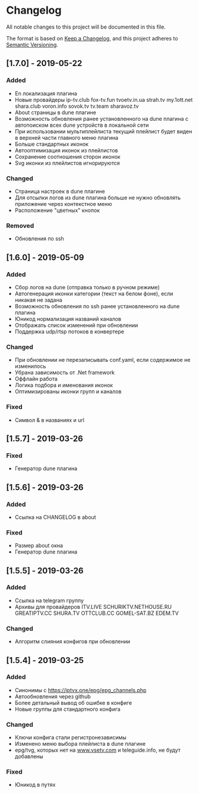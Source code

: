# Changelog
All notable changes to this project will be documented in this file.

The format is based on [Keep a Changelog](https://keepachangelog.com/en/1.0.0/),
and this project adheres to [Semantic Versioning](https://semver.org/spec/v2.0.0.html).

## [1.7.0] - 2019-05-22

### Added
- En локализация плагина
- Новые провайдеры ip-tv.club fox-tv.fun tvoetv.in.ua strah.tv my.1ott.net shara.club voron.info sovok.tv tv.team sharavoz.tv
- About страницы в dune плагине
- Возможность обновления ранее установленного на dune плагина с автопоиском всех dune устройств в локальной сети
- При использовании мультиплейлиста текущий плейлист будет виден в верхней части главного меню плагина
- Больше стандартных иконок
- Автооптимизация иконок из плейлистов
- Сохранение соотношения сторон иконок
- Svg иконки из плейлистов игнорируются

### Changed
- Страница настроек в dune плагине
- Для отсылки логов из dune плагина больше не нужно обновлять приложение через контекстное меню
- Расположение "цветных" кнопок

### Removed
- Обновления по ssh

## [1.6.0] - 2019-05-09

### Added
- Cбор логов на dune (отправка только в ручном режиме)
- Автогенерация иконки категории (текст на белом фоне), если никакая не задана
- Возможность обновления по ssh ранее установленного на dune плагина
- Юникод нормализация названий каналов
- Отображать список изменений при обновлении 
- Поддержка udp/rtsp потоков в конвертере

### Changed
- При обновлении не перезаписывать conf.yaml, если содержимое не изменилось
- Убрана зависимость от .Net framework
- Оффлайн работа
- Логика подбора и именования иконок
- Оптимизированы иконки групп и каналов

### Fixed
- Символ & в названиях и url

## [1.5.7] - 2019-03-26

### Fixed
- Генератор dune плагина

## [1.5.6] - 2019-03-26
### Added
- Ссылка на CHANGELOG в about

### Fixed
- Размер about окна
- Генератор dune плагина

## [1.5.5] - 2019-03-26
### Added
- Ссылка на telegram группу
- Архивы для провайдеров ITV.LIVE SCHURIKTV.NETHOUSE.RU GREATIPTV.CC SHURA.TV OTTCLUB.CC GOMEL-SAT.BZ EDEM.TV

### Changed
- Алгоритм слияния конфигов при обновлении

## [1.5.4] - 2019-03-25
### Added
- Синонимы с https://iptvx.one/epg/epg_channels.php
- Автообновления через github
- Более детальный вывод об ошибке в конфиге 
- Новые группы для стандартного конфига

### Changed
- Ключи конфига стали регистронезависимы
- Изменено меню выбора плейлиста в dune плагине
- epg/tvg, которых нет на www.vsetv.com и teleguide.info, не будут добавлены

### Fixed
- Юникод в путях